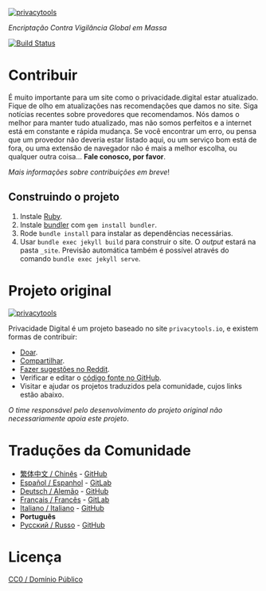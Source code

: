 [![privacytools](assets/img/layout/logo.png)](https://www.privacidade.digital/)

_Encriptação Contra Vigilância Global em Massa_

[![Build Status](https://travis-ci.org/PrivacidadeDigital/privacidade.digital.svg?branch=master)](https://travis-ci.org/PrivacidadeDigital/privacidade.digital)

# Contribuir

É muito importante para um site como o privacidade.digital estar atualizado. Fique de olho em atualizações nas recomendações que damos no site. Siga notícias recentes sobre provedores que recomendamos. Nós damos o melhor para manter tudo atualizado, mas não somos perfeitos e a internet está em constante e rápida mudança. Se você encontrar um erro, ou pensa que um provedor não deveria estar listado aqui, ou um serviço bom está de fora, ou uma extensão de navegador não é mais a melhor escolha, ou qualquer outra coisa... **Fale conosco, por favor**.

_Mais informações sobre contribuições em breve_!

## Construindo o projeto

1. Instale [Ruby](https://www.ruby-lang.org/pt/documentation/installation/).
1. Instale [bundler](https://bundler.io/) com `gem install bundler`.
1. Rode `bundle install` para instalar as dependências necessárias.
1. Usar `bundle exec jekyll build` para construir o site. O _output_ estará na pasta `_site`. Previsão automática também é possível através do comando `bundle exec jekyll serve`.

# Projeto original

[![privacytools](https://privacytools.io/assets/img/layout/logo.png)](https://www.privacytools.io/)

Privacidade Digital é um projeto baseado no site `privacytools.io`, e existem formas de contribuir:

- [Doar](https://www.privacytools.io/donate/).
- [Compartilhar](https://www.privacytools.io/#participate).
- [Fazer sugestões no Reddit](https://www.reddit.com/r/privacytoolsIO/).
- Verificar e editar o [código fonte no GitHub](https://github.com/privacytoolsIO/privacytools.io).
- Visitar e ajudar os projetos traduzidos pela comunidade, cujos links estão abaixo.

_O time responsável pelo desenvolvimento do projeto original não necessariamente apoia este projeto_.

# Traduções da Comunidade

- [繁体中文 / Chinês](https://privacytools.twngo.xyz/) - [GitHub](https://github.com/twngo/privacytools-zh)
- [Español / Espanhol](https://victorhck.gitlab.io/privacytools-es/) - [GitLab](https://gitlab.com/victorhck/privacytools-es)
- [Deutsch / Alemão](https://privacytools.it-sec.rocks/) - [GitHub](https://github.com/Anon215/privacytools.it-sec.rocks)
- [Français / Francês](https://privacytools.dreads-unlock.fr/) - [GitLab](https://gitlab.com/Booteille/privacytools)
- [Italiano / Italiano](https://privacytools-it.github.io/) - [GitHub](https://github.com/privacytools-it/privacytools-it.github.io)
- __Português__
- [Русский / Russo](https://privacytools.ru) - [GitHub](https://github.com/c0rdis/privacytools.ru)

# Licença

[CC0 / Domínio Público](https://creativecommons.org/publicdomain/zero/1.0/deed.pt_BR)
